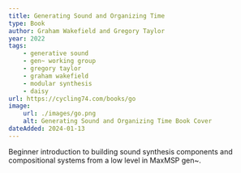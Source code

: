 ```yaml
---
title: Generating Sound and Organizing Time
type: Book
author: Graham Wakefield and Gregory Taylor
year: 2022
tags:
    - generative sound
    - gen~ working group
    - gregory taylor
    - graham wakefield
    - modular synthesis
    - daisy
url: https://cycling74.com/books/go
image:
    url: ./images/go.png
    alt: Generating Sound and Organizing Time Book Cover
dateAdded: 2024-01-13
---
```


Beginner introduction to building sound synthesis components and compositional systems from a low level in MaxMSP gen~.
